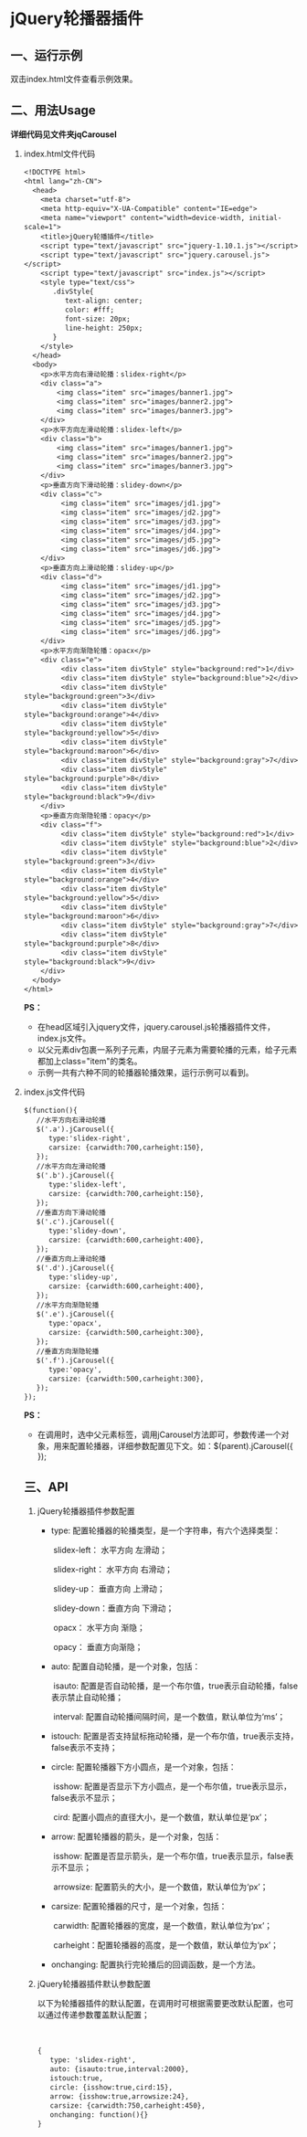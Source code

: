 # jQuery轮播器插件

## 一、运行示例

双击index.html文件查看示例效果。

## 二、用法Usage

**详细代码见文件夹jqCarousel**

1. index.html文件代码

       <!DOCTYPE html>
       <html lang="zh-CN">
         <head>
           <meta charset="utf-8">
           <meta http-equiv="X-UA-Compatible" content="IE=edge">
           <meta name="viewport" content="width=device-width, initial-scale=1">
           <title>jQuery轮播插件</title>
           <script type="text/javascript" src="jquery-1.10.1.js"></script>
           <script type="text/javascript" src="jquery.carousel.js"></script>
           <script type="text/javascript" src="index.js"></script>
           <style type="text/css">
              .divStyle{
                 text-align: center;
                 color: #fff;
                 font-size: 20px;
                 line-height: 250px;
              }
           </style>
         </head>
         <body>
           <p>水平方向右滑动轮播：slidex-right</p>
           <div class="a">
               <img class="item" src="images/banner1.jpg">
               <img class="item" src="images/banner2.jpg">
               <img class="item" src="images/banner3.jpg"> 
           </div>
           <p>水平方向左滑动轮播：slidex-left</p>
           <div class="b">
               <img class="item" src="images/banner1.jpg">
               <img class="item" src="images/banner2.jpg">
               <img class="item" src="images/banner3.jpg"> 
           </div>     
           <p>垂直方向下滑动轮播：slidey-down</p>
           <div class="c">
                <img class="item" src="images/jd1.jpg">
                <img class="item" src="images/jd2.jpg">
                <img class="item" src="images/jd3.jpg">
                <img class="item" src="images/jd4.jpg">
                <img class="item" src="images/jd5.jpg">
                <img class="item" src="images/jd6.jpg">
           </div>
           <p>垂直方向上滑动轮播：slidey-up</p>
           <div class="d">
                <img class="item" src="images/jd1.jpg">
                <img class="item" src="images/jd2.jpg">
                <img class="item" src="images/jd3.jpg">
                <img class="item" src="images/jd4.jpg">
                <img class="item" src="images/jd5.jpg">
                <img class="item" src="images/jd6.jpg">
           </div>    
           <p>水平方向渐隐轮播：opacx</p>
           <div class="e">
                <div class="item divStyle" style="background:red">1</div>
                <div class="item divStyle" style="background:blue">2</div>
                <div class="item divStyle" style="background:green">3</div>
                <div class="item divStyle" style="background:orange">4</div>
                <div class="item divStyle" style="background:yellow">5</div>
                <div class="item divStyle" style="background:maroon">6</div>
                <div class="item divStyle" style="background:gray">7</div>
                <div class="item divStyle" style="background:purple">8</div>
                <div class="item divStyle" style="background:black">9</div>
           </div>
           <p>垂直方向渐隐轮播：opacy</p>
           <div class="f">
                <div class="item divStyle" style="background:red">1</div>
                <div class="item divStyle" style="background:blue">2</div>
                <div class="item divStyle" style="background:green">3</div>
                <div class="item divStyle" style="background:orange">4</div>
                <div class="item divStyle" style="background:yellow">5</div>
                <div class="item divStyle" style="background:maroon">6</div>
                <div class="item divStyle" style="background:gray">7</div>
                <div class="item divStyle" style="background:purple">8</div>
                <div class="item divStyle" style="background:black">9</div>
           </div>
         </body>
       </html>

   **PS：**

   * 在head区域引入jquery文件，jquery.carousel.js轮播器插件文件，index.js文件。
   * 以父元素div包裹一系列子元素，内层子元素为需要轮播的元素，给子元素都加上class="item"的类名。
   * 示例一共有六种不同的轮播器轮播效果，运行示例可以看到。

2. index.js文件代码

       $(function(){      
          //水平方向右滑动轮播
          $('.a').jCarousel({
             type:'slidex-right',
             carsize: {carwidth:700,carheight:150},
          });
          //水平方向左滑动轮播
          $('.b').jCarousel({
             type:'slidex-left',
             carsize: {carwidth:700,carheight:150},
          });       
          //垂直方向下滑动轮播
          $('.c').jCarousel({
             type:'slidey-down',
             carsize: {carwidth:600,carheight:400},
          });
          //垂直方向上滑动轮播
          $('.d').jCarousel({
             type:'slidey-up',
             carsize: {carwidth:600,carheight:400},
          });       
          //水平方向渐隐轮播
          $('.e').jCarousel({
             type:'opacx',
             carsize: {carwidth:500,carheight:300},
          });
          //垂直方向渐隐轮播
          $('.f').jCarousel({
             type:'opacy',
             carsize: {carwidth:500,carheight:300},
          });
       }); 
   **PS：**

   * 在调用时，选中父元素标签，调用jCarousel方法即可，参数传递一个对象，用来配置轮播器，详细参数配置见下文。如：$(parent).jCarousel({ });

   ## 三、API

   1. jQuery轮播器插件参数配置

      * type:       配置轮播器的轮播类型，是一个字符串，有六个选择类型：

        ​                slidex-left：    水平方向 左滑动；

        ​                slidex-right： 水平方向 右滑动；

        ​                slidey-up：     垂直方向 上滑动；

        ​                slidey-down：垂直方向 下滑动；

        ​                opacx：           水平方向 渐隐；

        ​                opacy：           垂直方向渐隐；

      * auto:       配置自动轮播，是一个对象，包括：

        ​                isauto:   配置是否自动轮播，是一个布尔值，true表示自动轮播，false表示禁止自动轮播；

        ​                interval: 配置自动轮播间隔时间，是一个数值，默认单位为‘ms’；

      * istouch:  配置是否支持鼠标拖动轮播，是一个布尔值，true表示支持，false表示不支持；

      * circle:      配置轮播器下方小圆点，是一个对象，包括：

        ​                isshow:  配置是否显示下方小圆点，是一个布尔值，true表示显示，false表示不显示；

        ​                cird:       配置小圆点的直径大小，是一个数值，默认单位是‘px’；

      * arrow:    配置轮播器的箭头，是一个对象，包括：

        ​                isshow:       配置是否显示箭头，是一个布尔值，true表示显示，false表示不显示；

        ​                arrowsize:  配置箭头的大小，是一个数值，默认单位为‘px’；

      * carsize:  配置轮播器的尺寸，是一个对象，包括：

        ​                carwidth:    配置轮播器的宽度，是一个数值，默认单位为‘px’；

        ​                carheight：配置轮播器的高度，是一个数值，默认单位为‘px’；

      * onchanging:  配置执行完轮播后的回调函数，是一个方法。

   2. jQuery轮播器插件默认参数配置

      以下为轮播器插件的默认配置，在调用时可根据需要更改默认配置，也可以通过传递参数覆盖默认配置；

      ​

          {
             type: 'slidex-right',
             auto: {isauto:true,interval:2000},
             istouch:true,  
             circle: {isshow:true,cird:15},
             arrow: {isshow:true,arrowsize:24},
             carsize: {carwidth:750,carheight:450},
             onchanging: function(){}
          }







